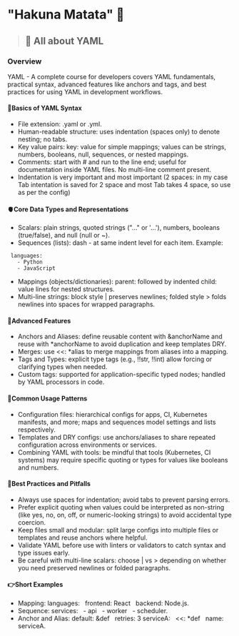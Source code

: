 # "Hakuna Matata" 🙏
> ## 🚀 All about YAML

### Overview
YAML - A complete course for developers covers YAML fundamentals, practical syntax, advanced features like anchors and tags, and best practices for using YAML in development workflows.

#### 📝Basics of YAML Syntax
- File extension: .yaml or .yml.
- Human-readable structure: uses indentation (spaces only) to denote nesting; no tabs.
- Key value pairs: key: value for simple mappings; values can be strings, numbers, booleans, null, sequences, or nested mappings.
- Comments: start with # and run to the line end; useful for documentation inside YAML files. No multi-line comment present.
- Indentation is very important and most important (2 spaces: in my case Tab intentation is saved for 2 space and most Tab takes 4 space, so use as per the config)

#### 🫀Core Data Types and Representations
- Scalars: plain strings, quoted strings ("..." or '...'), numbers, booleans (true/false), and null (null or ~).
- Sequences (lists): dash - at same indent level for each item. Example:
```
 languages:
   - Python
   - JavaScript
```
- Mappings (objects/dictionaries): parent: followed by indented child: value lines for nested structures.
- Multi-line strings: block style | preserves newlines; folded style > folds newlines into spaces for wrapped paragraphs.

#### 🧩Advanced Features
- Anchors and Aliases: define reusable content with &anchorName and reuse with *anchorName to avoid duplication and keep templates DRY.
- Merges: use <<: *alias to merge mappings from aliases into a mapping.
- Tags and Types: explicit type tags (e.g., !!str, !!int) allow forcing or clarifying types when needed.
- Custom tags: supported for application-specific typed nodes; handled by YAML processors in code.

#### 🤝Common Usage Patterns
- Configuration files: hierarchical configs for apps, CI, Kubernetes manifests, and more; maps and sequences model settings and lists respectively.
- Templates and DRY configs: use anchors/aliases to share repeated configuration across environments or services.
- Combining YAML with tools: be mindful that tools (Kubernetes, CI systems) may require specific quoting or types for values like booleans and numbers.

#### 💎Best Practices and Pitfalls
- Always use spaces for indentation; avoid tabs to prevent parsing errors.
- Prefer explicit quoting when values could be interpreted as non-string (like yes, no, on, off, or numeric-looking strings) to avoid accidental type coercion.
- Keep files small and modular: split large configs into multiple files or templates and reuse anchors where helpful.
- Validate YAML before use with linters or validators to catch syntax and type issues early.
- Be careful with multi-line scalars: choose | vs > depending on whether you need preserved newlines or folded paragraphs.

#### 👉Short Examples
- Mapping: languages:
  frontend: React
  backend: Node.js.
- Sequence: services:
  - api
  - worker
  - scheduler.
- Anchor and Alias: default: &def
  retries: 3
serviceA:
  <<: *def
  name: serviceA.




